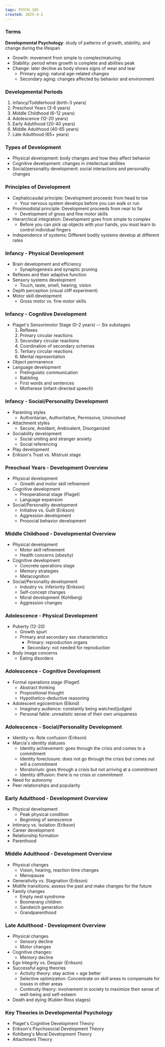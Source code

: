 ```yaml
---
tags: PSYCH_105
created: 2025-4-2
---
```


### Terms

**Developmental Psychology**: study of patterns of growth, stability, and change during the lifespan

- Growth: movement from simple to complex/maturing
- Stability: period when growth is complete and abilities peak
- Change: later decline as body shows signs of wear and tear
	- Primary aging: natural age-related changes
	- Secondary aging: changes affected by behavior and environment

### Developmental Periods

1. Infancy/Toddlerhood (birth-3 years)
2. Preschool Years (3-6 years)
3. Middle Childhood (6-12 years)
4. Adolescence (12-20 years)
5. Early Adulthood (20-40 years)
6. Middle Adulthood (40-65 years)
7. Late Adulthood (65+ years)

### Types of Development

- Physical development: body changes and how they affect behavior
- Cognitive development: changes in intellectual abilities
- Social/personality development: social interactions and personality changes

### Principles of Development

- Cephalocaudal principle: Development proceeds from head to toe
	- Your nervous system develops before you can walk or run
- Proximodistal principle: Development proceeds from near to far
	- Development of gross and fine motor skills
- Hierarchical integration: Development goes from simple to complex
	- Before you can pick up objects with your hands, you must learn to control individual fingers
- Independence of systems: Different bodily systems develop at different rates

### Infancy - Physical Development

- Brain development and efficiency
	- Synaptogenesis and synaptic pruning
- Reflexes and their adaptive function
- Sensory systems development
	- Touch, taste, smell, hearing, vision
- Depth perception (visual cliff experiment)
- Motor skill development
	- Gross motor vs. fine motor skills

### Infancy - Cognitive Development

- Piaget's Sensorimotor Stage (0-2 years) -- Six substages
	1. Reflexes
	2. Primary circular reactions
	3. Secondary circular reactions
	4. Coordination of secondary schemas
	5. Tertiary circular reactions
	6. Mental representation
- Object permanence
- Language development
	- Prelinguistic communication
	- Babbling
	- First words and sentences
	- Motherese (infant-directed speech)

### Infancy - Social/Personality Development

- Parenting styles
	- Authoritarian, Authoritative, Permissive, Uninvolved
- Attachment styles
	- Secure, Avoidant, Ambivalent, Disorganized
- Sociability development
	- Social smiling and stranger anxiety
	- Social referencing
- Play development
- Erikson's Trust vs. Mistrust stage

### Preschool Years - Development Overview

- Physical development
	- Growth and motor skill refinement
- Cognitive development
	- Preoperational stage (Piaget)
	- Language expansion
- Social/Personality development
	- Initiative vs. Guilt (Erikson)
	- Aggression development
	- Prosocial behavior development

### Middle Childhood - Developmental Overview

- Physical development
	- Motor skill refinement
	- Health concerns (obesity)
- Cognitive development
	- Concrete operations stage
	- Memory strategies
	- Metacognition
- Social/Personality development
	- Industry vs. Inferiority (Erikson)
	- Self-concept changes
	- Moral development (Kohlberg)
	- Aggression changes

### Adolescence - Physical Development

- Puberty (12-20)
	- Growth spurt
	- Primary and secondary sex characteristics
		- Primary: reproduction organs
		- Secondary: not needed for reproduction
- Body image concerns
	- Eating disorders

### Adolescence - Cognitive Development

- Formal operations stage (Piaget)
	- Abstract thinking
	- Propositional thought
	- Hypothetico-deductive reasoning
- Adolescent egocentrism (Elkind)
	- Imaginary audience: constantly being watched/judged
	- Personal fable: unrealistic sense of their own uniqueness

### Adolescence - Social/Personality Development

- Identity vs. Role confusion (Erikson)
- Marcia's identity statuses
	- Identity achievement: goes through the crisis and comes to a commitment
	- Identity foreclosure: does not go through the crisis but comes out will a commitment
	- Moratorium: goes through a crisis but not arriving at a commitment
	- Identity diffusion: there is no crisis or commitment
- Need for autonomy
- Peer relationships and popularity

### Early Adulthood - Development Overview

- Physical development
	- Peak physical condition
	- Beginning of senescence
- Intimacy vs. Isolation (Erikson)
- Career development
- Relationship formation
- Parenthood

### Middle Adulthood - Development Overview

- Physical changes
	- Vision, hearing, reaction time changes
	- Menopause
- Generativity vs. Stagnation (Erikson)
- Midlife transitions: assess the past and make changes for the future
- Family changes
	- Empty nest syndrome
	- Boomerang children
	- Sandwich generation
	- Grandparenthood

### Late Adulthood - Development Overview

- Physical changes
	- Sensory decline
	- Motor changes
- Cognitive changes:
	- Memory decline
- Ego Integrity vs. Despair (Erikson)
- Successful aging theories
	- Activity theory: stay active = age better
	- Selective optimization: Concentrate on skill areas to compensate for losses in other areas
	- Continuity theory: involvement in society to maximize their sense of well-being and self-esteem
- Death and dying (Kubler-Ross stages)

### Key Theories in Developmental Psychology

- Piaget's Cognitive Development Theory
- Erikson's Psychosocial Development Theory
- Kohlberg's Moral Development Theory
- Attachment Theory